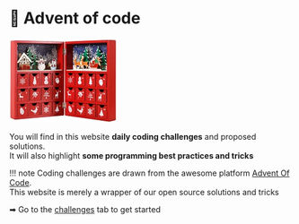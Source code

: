 # 🎄 Advent of code
![](assets/calendar.jpg)

You will find in this website **daily coding challenges** and proposed solutions. <br>
It will also highlight **some programming best practices and tricks**  

!!! note
    Coding challenges are drawn from the awesome platform [Advent Of Code](https://adventofcode.com/).<br>
    This website is merely a wrapper of our open source solutions and tricks

➡ Go to the [challenges](/advent-of-code/tutorials/day2) tab to get started

